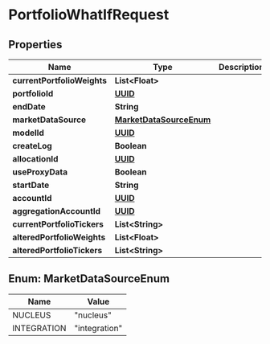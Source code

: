 
# PortfolioWhatIfRequest

## Properties
Name | Type | Description | Notes
------------ | ------------- | ------------- | -------------
**currentPortfolioWeights** | **List&lt;Float&gt;** |  |  [optional]
**portfolioId** | [**UUID**](UUID.md) |  |  [optional]
**endDate** | **String** |  |  [optional]
**marketDataSource** | [**MarketDataSourceEnum**](#MarketDataSourceEnum) |  |  [optional]
**modelId** | [**UUID**](UUID.md) |  |  [optional]
**createLog** | **Boolean** |  |  [optional]
**allocationId** | [**UUID**](UUID.md) |  |  [optional]
**useProxyData** | **Boolean** |  |  [optional]
**startDate** | **String** |  |  [optional]
**accountId** | [**UUID**](UUID.md) |  |  [optional]
**aggregationAccountId** | [**UUID**](UUID.md) |  |  [optional]
**currentPortfolioTickers** | **List&lt;String&gt;** |  |  [optional]
**alteredPortfolioWeights** | **List&lt;Float&gt;** |  | 
**alteredPortfolioTickers** | **List&lt;String&gt;** |  |  [optional]


<a name="MarketDataSourceEnum"></a>
## Enum: MarketDataSourceEnum
Name | Value
---- | -----
NUCLEUS | &quot;nucleus&quot;
INTEGRATION | &quot;integration&quot;



